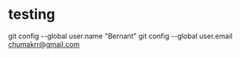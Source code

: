 # testing
git config --global user.name "Bernant"
git config --global user.email chumakrr@gmail.com
